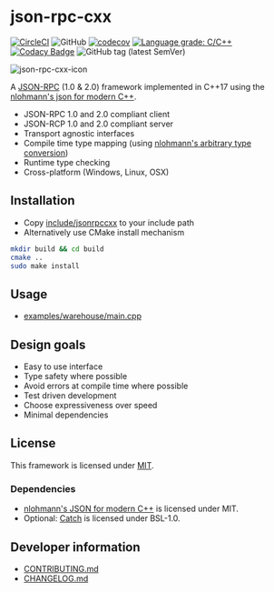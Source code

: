 # json-rpc-cxx


[![CircleCI](https://circleci.com/gh/AxelZschutschke/json-rpc-cxx.svg?style=svg)](https://circleci.com/gh/AxelZschutschke/json-rpc-cxx)
![GitHub](https://img.shields.io/github/license/jsonrpcx/json-rpc-cxx.svg)
[![codecov](https://codecov.io/gh/jsonrpcx/json-rpc-cxx/branch/master/graph/badge.svg)](https://codecov.io/gh/jsonrpcx/json-rpc-cxx)
[![Language grade: C/C++](https://img.shields.io/lgtm/grade/cpp/g/jsonrpcx/json-rpc-cxx.svg?logo=lgtm&logoWidth=18)](https://lgtm.com/projects/g/jsonrpcx/json-rpc-cxx/context:cpp)
[![Codacy Badge](https://api.codacy.com/project/badge/Grade/16b095ad49964288b524bc0b499c4efb)](https://www.codacy.com/app/cinemast/json-rpc-cxx?utm_source=github.com&amp;utm_medium=referral&amp;utm_content=jsonrpcx/json-rpc-cxx&amp;utm_campaign=Badge_Grade)
![GitHub tag (latest SemVer)](https://img.shields.io/github/tag/jsonrpcx/json-rpc-cxx.svg)

![json-rpc-cxx-icon](doc/icon.png)

A [JSON-RPC](https://www.jsonrpc.org/) (1.0 & 2.0) framework implemented in C++17 using the [nlohmann's json for modern C++](https://github.com/nlohmann/json).

-   JSON-RPC 1.0 and 2.0 compliant client
-   JSON-RCP 1.0 and 2.0 compliant server
-   Transport agnostic interfaces
-   Compile time type mapping (using [nlohmann's arbitrary type conversion](https://github.com/nlohmann/json#arbitrary-types-conversions))
-   Runtime type checking
-   Cross-platform (Windows, Linux, OSX)

## Installation

-   Copy [include/jsonrpccxx](include) to your include path
-   Alternatively use CMake install mechanism

```bash
mkdir build && cd build
cmake ..
sudo make install
```

## Usage

-   [examples/warehouse/main.cpp](examples/warehouse/main.cpp)

## Design goals

-   Easy to use interface
-   Type safety where possible
-   Avoid errors at compile time where possible
-   Test driven development
-   Choose expressiveness over speed
-   Minimal dependencies

## License

This framework is licensed under [MIT](LICENSE).

### Dependencies

-   [nlohmann's JSON for modern C++](https://github.com/nlohmann/json) is licensed under MIT.
-   Optional: [Catch](https://github.com/catchorg/Catch2) is licensed under BSL-1.0.

## Developer information

-   [CONTRIBUTING.md](CONTRIBUTING.md)
-   [CHANGELOG.md](CHANGELOG.md)
